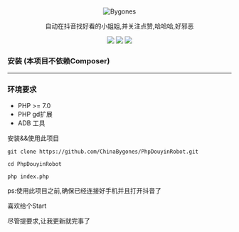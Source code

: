 
<br>

<p align="center">
<img src="https://gss3.bdstatic.com/-Po3dSag_xI4khGkpoWK1HF6hhy/baike/w%3D268%3Bg%3D0/sign=a81d72d973f0f736d8fe4b07326ed424/3801213fb80e7bec579e4747242eb9389a506bcb.jpg" alt="Bygones">
</p>

<p align="center">自动在抖音找好看的小姐姐,并关注点赞,哈哈哈,好邪恶</p>

<p align="center">
<img src="https://img.shields.io/badge/contact-Bygones-brightgreen.svg">
<img src="https://img.shields.io/badge/QQ%E7%BE%A4-179981870-blue.svg">
<img src="https://img.shields.io/badge/Version-0.0.1-orange.svg">
</p>

### 安装 (本项目不依赖Composer)

---

### 环境要求
* PHP >= 7.0
* PHP  gd扩展
* ADB 工具

安装&&使用此项目
```
git clone https://github.com/ChinaBygones/PhpDouyinRobot.git

cd PhpDouyinRobot

php index.php

```
ps:使用此项目之前,确保已经连接好手机并且打开抖音了

喜欢给个Start

尽管提要求,让我更新就完事了
